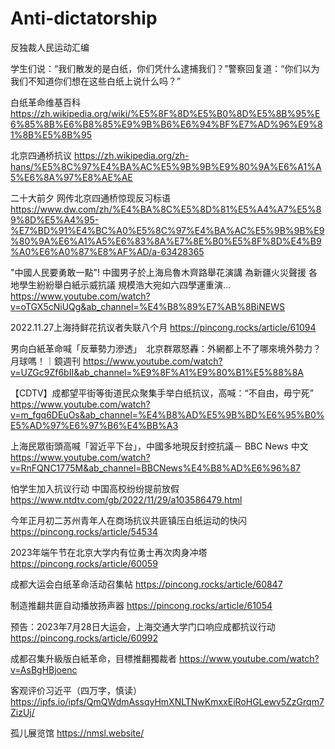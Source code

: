 # Anti-dictatorship
反独裁人民运动汇编

学生们说：“我们散发的是白纸，你们凭什么逮捕我们？”警察回复道：“你们以为我们不知道你们想在这些白纸上说什么吗？”

白纸革命维基百科 https://zh.wikipedia.org/wiki/%E5%8F%8D%E5%B0%8D%E5%8B%95%E6%85%8B%E6%B8%85%E9%9B%B6%E6%94%BF%E7%AD%96%E9%81%8B%E5%8B%95

北京四通桥抗议 https://zh.wikipedia.org/zh-hans/%E5%8C%97%E4%BA%AC%E5%9B%9B%E9%80%9A%E6%A1%A5%E6%8A%97%E8%AE%AE

二十大前夕 网传北京四通桥惊现反习标语  https://www.dw.com/zh/%E4%BA%8C%E5%8D%81%E5%A4%A7%E5%89%8D%E5%A4%95-%E7%BD%91%E4%BC%A0%E5%8C%97%E4%BA%AC%E5%9B%9B%E9%80%9A%E6%A1%A5%E6%83%8A%E7%8E%B0%E5%8F%8D%E4%B9%A0%E6%A0%87%E8%AF%AD/a-63428365

"中國人民要勇敢一點"! 中國男子於上海烏魯木齊路舉花演講 為新疆火災聲援 各地學生紛紛舉白紙示威抗議 規模浩大宛如六四學運重演... https://www.youtube.com/watch?v=oTGX5cNiUQg&ab_channel=%E4%B8%89%E7%AB%8BiNEWS

2022.11.27上海持鲜花抗议者失联八个月 https://pincong.rocks/article/61094

男向白紙革命喊「反華勢力滲透」　北京群眾怒轟：外網都上不了哪來境外勢力？月球嗎！｜鏡週刊 https://www.youtube.com/watch?v=UZGc9Zf6bII&ab_channel=%E9%8F%A1%E9%80%B1%E5%88%8A

【CDTV】成都望平街等街道民众聚集手举白纸抗议，高喊：“不自由，毋宁死” https://www.youtube.com/watch?v=m_fgq6DEuOs&ab_channel=%E4%B8%AD%E5%9B%BD%E6%95%B0%E5%AD%97%E6%97%B6%E4%BB%A3

上海民眾街頭高喊「習近平下台」，中國多地現反封控抗議－ BBC News 中文 https://www.youtube.com/watch?v=RnFQNC1775M&ab_channel=BBCNews%E4%B8%AD%E6%96%87

怕学生加入抗议行动 中国高校纷纷提前放假 https://www.ntdtv.com/gb/2022/11/29/a103586479.html

今年正月初二苏州青年人在商场抗议共匪镇压白纸运动的快闪 https://pincong.rocks/article/54534

2023年端午节在北京大学内有位勇士再次肉身冲塔 https://pincong.rocks/article/60059

成都大运会白纸革命活动召集帖 https://pincong.rocks/article/60847

制造推翻共匪自动播放扬声器 https://pincong.rocks/article/61054

预告：2023年7月28日大运会，上海交通大学门口响应成都抗议行动 https://pincong.rocks/article/60992

成都召集升級版白紙革命，目標推翻獨裁者 https://www.youtube.com/watch?v=AsBgHBjoenc

客观评价习近平（四万字，慎读）https://ipfs.io/ipfs/QmQWdmAssqyHmXNLTNwKmxxEiRoHGLewv5ZzGrqm7ZizUj/

孤儿展览馆 https://nmsl.website/
